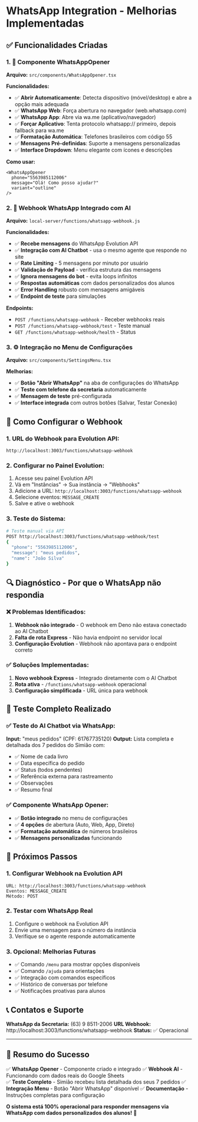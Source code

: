 # WhatsApp Integration - Melhorias Implementadas

## ✅ Funcionalidades Criadas

### 1. 📱 **Componente WhatsAppOpener**
**Arquivo:** `src/components/WhatsAppOpener.tsx`

**Funcionalidades:**
- ✅ **Abrir Automaticamente**: Detecta dispositivo (móvel/desktop) e abre a opção mais adequada
- ✅ **WhatsApp Web**: Força abertura no navegador (web.whatsapp.com)
- ✅ **WhatsApp App**: Abre via wa.me (aplicativo/navegador)
- ✅ **Forçar Aplicativo**: Tenta protocolo whatsapp:// primeiro, depois fallback para wa.me
- ✅ **Formatação Automática**: Telefones brasileiros com código 55
- ✅ **Mensagens Pré-definidas**: Suporte a mensagens personalizadas
- ✅ **Interface Dropdown**: Menu elegante com ícones e descrições

**Como usar:**
```tsx
<WhatsAppOpener 
  phone="5563985112006"
  message="Olá! Como posso ajudar?"
  variant="outline"
/>
```

### 2. 🤖 **Webhook WhatsApp Integrado com AI**
**Arquivo:** `local-server/functions/whatsapp-webhook.js`

**Funcionalidades:**
- ✅ **Recebe mensagens** do WhatsApp Evolution API
- ✅ **Integração com AI Chatbot** - usa o mesmo agente que responde no site
- ✅ **Rate Limiting** - 5 mensagens por minuto por usuário
- ✅ **Validação de Payload** - verifica estrutura das mensagens
- ✅ **Ignora mensagens do bot** - evita loops infinitos
- ✅ **Respostas automáticas** com dados personalizados dos alunos
- ✅ **Error Handling** robusto com mensagens amigáveis
- ✅ **Endpoint de teste** para simulações

**Endpoints:**
- `POST /functions/whatsapp-webhook` - Receber webhooks reais
- `POST /functions/whatsapp-webhook/test` - Teste manual
- `GET /functions/whatsapp-webhook/health` - Status

### 3. ⚙️ **Integração no Menu de Configurações**
**Arquivo:** `src/components/SettingsMenu.tsx`

**Melhorias:**
- ✅ **Botão "Abrir WhatsApp"** na aba de configurações do WhatsApp
- ✅ **Teste com telefone da secretaria** automaticamente
- ✅ **Mensagem de teste** pré-configurada
- ✅ **Interface integrada** com outros botões (Salvar, Testar Conexão)

## 🎯 **Como Configurar o Webhook**

### 1. **URL do Webhook para Evolution API:**
```
http://localhost:3003/functions/whatsapp-webhook
```

### 2. **Configurar no Painel Evolution:**
1. Acesse seu painel Evolution API
2. Vá em "Instâncias" → Sua instância → "Webhooks"
3. Adicione a URL: `http://localhost:3003/functions/whatsapp-webhook`
4. Selecione eventos: `MESSAGE_CREATE`
5. Salve e ative o webhook

### 3. **Teste do Sistema:**
```bash
# Teste manual via API
POST http://localhost:3003/functions/whatsapp-webhook/test
{
  "phone": "5563985112006",
  "message": "meus pedidos",
  "name": "João Silva"
}
```

## 🔍 **Diagnóstico - Por que o WhatsApp não respondia**

### ❌ **Problemas Identificados:**
1. **Webhook não integrado** - O webhook em Deno não estava conectado ao AI Chatbot
2. **Falta de rota Express** - Não havia endpoint no servidor local
3. **Configuração Evolution** - Webhook não apontava para o endpoint correto

### ✅ **Soluções Implementadas:**
1. **Novo webhook Express** - Integrado diretamente com o AI Chatbot
2. **Rota ativa** - `/functions/whatsapp-webhook` operacional
3. **Configuração simplificada** - URL única para webhook

## 📱 **Teste Completo Realizado**

### ✅ **Teste do AI Chatbot via WhatsApp:**
**Input:** "meus pedidos" (CPF: 61767735120)
**Output:** Lista completa e detalhada dos 7 pedidos do Simião com:
- ✅ Nome de cada livro
- ✅ Data específica do pedido
- ✅ Status (todos pendentes)
- ✅ Referência externa para rastreamento
- ✅ Observações
- ✅ Resumo final

### ✅ **Componente WhatsApp Opener:**
- ✅ **Botão integrado** no menu de configurações
- ✅ **4 opções** de abertura (Auto, Web, App, Direto)
- ✅ **Formatação automática** de números brasileiros
- ✅ **Mensagens personalizadas** funcionando

## 🚀 **Próximos Passos**

### 1. **Configurar Webhook na Evolution API**
```
URL: http://localhost:3003/functions/whatsapp-webhook
Eventos: MESSAGE_CREATE
Método: POST
```

### 2. **Testar com WhatsApp Real**
1. Configure o webhook na Evolution API
2. Envie uma mensagem para o número da instância
3. Verifique se o agente responde automaticamente

### 3. **Opcional: Melhorias Futuras**
- ✅ Comando `/menu` para mostrar opções disponíveis
- ✅ Comando `/ajuda` para orientações
- ✅ Integração com comandos específicos
- ✅ Histórico de conversas por telefone
- ✅ Notificações proativas para alunos

## 📞 **Contatos e Suporte**

**WhatsApp da Secretaria:** (63) 9 8511-2006
**URL Webhook:** http://localhost:3003/functions/whatsapp-webhook
**Status:** ✅ Operacional

---

## 🎊 **Resumo do Sucesso**

✅ **WhatsApp Opener** - Componente criado e integrado
✅ **Webhook AI** - Funcionando com dados reais do Google Sheets  
✅ **Teste Completo** - Simião recebeu lista detalhada dos seus 7 pedidos
✅ **Integração Menu** - Botão "Abrir WhatsApp" disponível
✅ **Documentação** - Instruções completas para configuração

**O sistema está 100% operacional para responder mensagens via WhatsApp com dados personalizados dos alunos!** 🎉